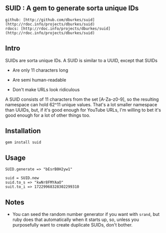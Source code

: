 ## SUID : A gem to generate sorta unique IDs

    github: [http://github.com/dburkes/suid](http://rdoc.info/projects/dburkes/suid)
    rdocs: [http://rdoc.info/projects/dburkes/suid](http://rdoc.info/projects/dburkes/suid)
  
## Intro

SUIDs are sorta unique IDs. A SUID is similar to a UUID, except that SUIDs

* Are only 11 characters long

* Are semi human-readable

* Don't make URLs look ridiculous

A SUID consists of 11 characters from the set [A-Za-z0-9], so the resulting namespace can hold 62^11 unique values.  That's a lot smaller
namespace than UUIDs, but, if it's good enough for YouTube URLs, I'm willing to bet it's good enough for a lot of other things too.

## Installation

    gem install suid
    
## Usage

    SUID.generate => "bEsrB0H2yw1"
    
    suid = SUID.new
    suid.to_s => "kwNr8FMYAaO"
    suit.to_i => 17229968328302299310
    
## Notes

* You can seed the random number generator if you want with `srand`, but ruby does that automatically when it starts up, so, unless
you purposefully want to create duplicate SUIDs, don't bother.
